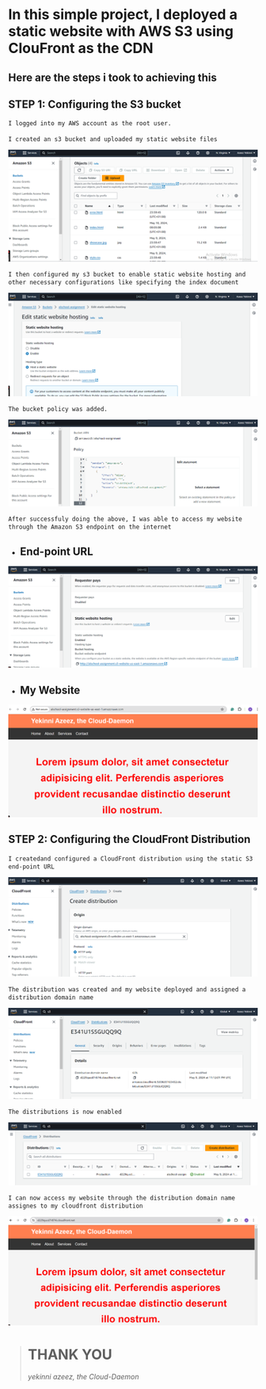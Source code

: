 # In this simple project, I deployed a static website with AWS S3 using ClouFront as the CDN

## Here are the steps i took to achieving this

## STEP 1: Configuring the S3 bucket

    I logged into my AWS account as the root user.

    I created an s3 bucket and uploaded my static website files
![s3-bucket](./s3-bucket-files.png)

    I then configured my s3 bucket to enable static website hosting and other necessary configurations like specifying the index document
![s3-static](./s3-bucket-config.png)

    The bucket policy was added.
![s3-policy](./s3-bucket-policy.png)

    After successfuly doing the above, I was able to access my website through the Amazon S3 endpoint on the internet

* ## End-point URL
![s3-endpoint](./s3-bucket-endpoint-url.png)

* ## My Website
![s3-endpoint](./s3-endpoint.png)


## STEP 2: Configuring the CloudFront Distribution

    I createdand configured a CloudFront distribution using the static S3 end-point URL
![cloudfront](./cloudfront-distr-setup.png)

    The distribution was created and my website deployed and assigned a distribution domain name
![cloudfront](./cloudfront-deploy.png)

    The distributions is now enabled
![](./cloudfront-enabled.png)

    I can now access my website through the distribution domain name assignes to my cloudfront distribution
![](./cloudfront-distr-domain-name.png)



> # THANK YOU
> *yekinni azeez, the Cloud-Daemon*